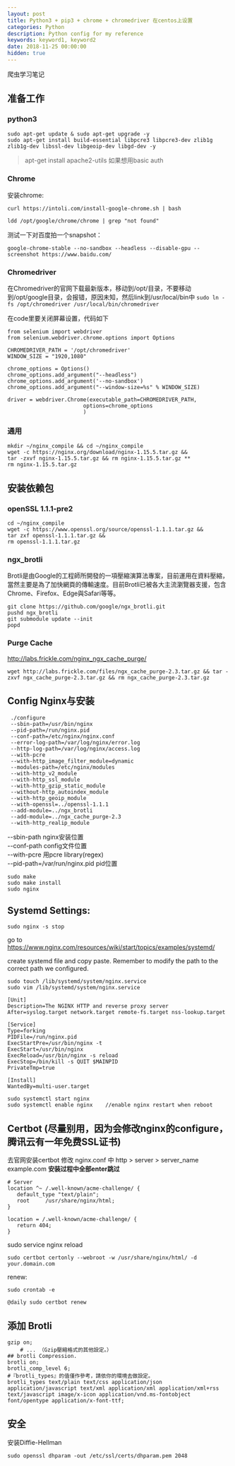 ```yaml
---
layout: post
title: Python3 + pip3 + chrome + chromedriver 在centos上设置
categories: Python
description: Python config for my reference
keywords: keyword1, keyword2
date: 2018-11-25 00:00:00
hidden: true
---
```

爬虫学习笔记

<!-- more -->

准备工作
---------------
### python3
```
sudo apt-get update & sudo apt-get upgrade -y
sudo apt-get install build-essential libpcre3 libpcre3-dev zlib1g zlib1g-dev libssl-dev libgeoip-dev libgd-dev -y
```
> apt-get install apache2-utils 如果想用basic auth
### Chrome

安装chrome:
```
curl https://intoli.com/install-google-chrome.sh | bash

ldd /opt/google/chrome/chrome | grep "not found"
```

测试一下对百度拍一个snapshot：
```
google-chrome-stable --no-sandbox --headless --disable-gpu --screenshot https://www.baidu.com/
```

### Chromedriver
在Chromedriver的官网下载最新版本，移动到/opt/目录，不要移动到/opt/google目录，会报错，原因未知，然后link到/usr/local/bin中 `sudo ln -fs /opt/chromedriver /usr/local/bin/chromedriver`

在code里要关闭屏幕设置，代码如下
```
from selenium import webdriver
from selenium.webdriver.chrome.options import Options

CHROMEDRIVER_PATH = '/opt/chromedriver'
WINDOW_SIZE = "1920,1080"

chrome_options = Options()
chrome_options.add_argument("--headless")
chrome_options.add_argument('--no-sandbox')
chrome_options.add_argument("--window-size=%s" % WINDOW_SIZE)

driver = webdriver.Chrome(executable_path=CHROMEDRIVER_PATH,
                        options=chrome_options
                        )

```

### 通用
```
mkdir ~/nginx_compile && cd ~/nginx_compile
wget -c https://nginx.org/download/nginx-1.15.5.tar.gz && 
tar -zxvf nginx-1.15.5.tar.gz && rm nginx-1.15.5.tar.gz **
rm nginx-1.15.5.tar.gz
```

安装依赖包
-----------------------------
### openSSL 1.1.1-pre2
```
cd ~/nginx_compile
wget -c https://www.openssl.org/source/openssl-1.1.1.tar.gz && 
tar zxf openssl-1.1.1.tar.gz && 
rm openssl-1.1.1.tar.gz
```

### ngx_brotli
Brotli是由Google的工程師所開發的一項壓縮演算法專案，目前運用在資料壓縮，當然主要是為了加快網頁的傳輸速度。目前Brotli已被各大主流瀏覽器支援，包含Chrome、Firefox、Edge與Safari等等。
```
git clone https://github.com/google/ngx_brotli.git
pushd ngx_brotli
git submodule update --init
popd
```

### Purge Cache

http://labs.frickle.com/nginx_ngx_cache_purge/
```
wget http://labs.frickle.com/files/ngx_cache_purge-2.3.tar.gz && tar -zxvf ngx_cache_purge-2.3.tar.gz && rm ngx_cache_purge-2.3.tar.gz
```

Config Nginx与安装
-----------------------------
```
 ./configure
 --sbin-path=/usr/bin/nginx
 --pid-path=/run/nginx.pid
 --conf-path=/etc/nginx/nginx.conf 
 --error-log-path=/var/log/nginx/error.log 
 --http-log-path=/var/log/nginx/access.log 
 --with-pcre 
 --with-http_image_filter_module=dynamic 
 --modules-path=/etc/nginx/modules 
 --with-http_v2_module 
 --with-http_ssl_module 
 --with-http_gzip_static_module 
 --without-http_autoindex_module
 --with-http_geoip_module
 --with-openssl=../openssl-1.1.1
 --add-module=../ngx_brotli
 --add-module=../ngx_cache_purge-2.3
 --with-http_realip_module
```
--sbin-path nginx安装位置  
--conf-path config文件位置  
--with-pcre 用pcre library(regex)  
--pid-path=/var/run/nginx.pid  pid位置  
``` 
sudo make 
sudo make install  
sudo nginx
``` 
 
Systemd Settings:
-----------------------------
```
sudo nginx -s stop
```
go to https://www.nginx.com/resources/wiki/start/topics/examples/systemd/

create systemd file and copy paste. Remember to modify the path to the correct path we configured.
```
sudo touch /lib/systemd/system/nginx.service
sudo vim /lib/systemd/system/nginx.service
```
```
[Unit]
Description=The NGINX HTTP and reverse proxy server
After=syslog.target network.target remote-fs.target nss-lookup.target

[Service]
Type=forking
PIDFile=/run/nginx.pid
ExecStartPre=/usr/bin/nginx -t
ExecStart=/usr/bin/nginx
ExecReload=/usr/bin/nginx -s reload
ExecStop=/bin/kill -s QUIT $MAINPID
PrivateTmp=true

[Install]
WantedBy=multi-user.target
```
```
sudo systemctl start nginx
sudo systemctl enable nginx    //enable nginx restart when reboot
```

Certbot  (尽量别用，因为会修改nginx的configure，腾讯云有一年免费SSL证书)
----------------------------------------------------------
去官网安装certbot
修改 nginx.conf 中 http > server > server_name example.com
**安装过程中全部enter跳过**

```
# Server
location ^~ /.well-known/acme-challenge/ {
   default_type "text/plain";
   root     /usr/share/nginx/html;
}

location = /.well-known/acme-challenge/ {
   return 404;
}
```

sudo service nginx reload
```
sudo certbot certonly --webroot -w /usr/share/nginx/html/ -d your.domain.com
```
renew:
```
sudo crontab -e
```
```
@daily sudo certbot renew
```

添加 Brotli
-----------------------------
```
gzip on;
    # ... （Gzip壓縮格式的其他設定。）
## brotli Compression.
brotli on;
brotli_comp_level 6;
#『brotli_types』的值僅作參考，請依你的環境去做設定。
brotli_types text/plain text/css application/json application/javascript text/xml application/xml application/xml+rss text/javascript image/x-icon application/vnd.ms-fontobject font/opentype application/x-font-ttf;
```

安全
----------------------------
安装Diffie-Hellman 
```
sudo openssl dhparam -out /etc/ssl/certs/dhparam.pem 2048
```